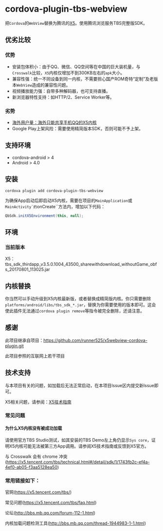 # cordova-plugin-tbs-webview

把``Cordova``的``WebView``替换为腾讯的[X5](http://x5.tencent.com/)。使用腾讯浏览服务TBS完整版SDK。

## 优劣比较

### 优势
- 安装包体积小：由于QQ、微信、QQ空间等在中国的巨大装机量，与``Crosswalk``比较，``X5``内核仅增加不到300KB左右的``apk``大小。
- 兼容性强：统一不同设备到同一内核，不需要担心国产ROM奇特“定制”及老版本``WebView``造成的兼容性问题。
- 视频播放能力强：自带多种解码器，也可支持直播。
- 新浏览器特性支持：如HTTP/2、Service Worker等。

### 劣势
- [海外用户量：海外只能共享手机QQ的X5内核](http://x5.tencent.com/tbs/technical.html#/detail/sdk/1/14e9f3f4-ed64-4330-8e31-25d1f1a68cf7)
- Google Play上架风险：需要使用精简版本SDK，否则可能不予上架。

## 支持环境

- cordova-android > 4
- Android > 4.0

## 安装

``cordova plugin add cordova-plugin-tbs-webview``

为确保App启动后即启动X5内核，需要在项目的``MainApplication``或``MainActivity`的``onCreate``方法内，增加以下代码：

```java
QbSdk.initX5Environment(this, null);
```

## 环境

### 当前版本

X5：tbs_sdk_thirdapp_v3.5.0.1004_43500_sharewithdownload_withoutGame_obfs_20170801_113025.jar

## 内核替换

你当然可以手动升级到X5内核最新版，或者替换成精简版内核。你只需要删除``platforms/android/libs/tbs_sdk_*.jar``，替换为你需要使用的版本即可。这会使此插件无法通过``cordova plugin remove``等指令被完全删除，还请注意。


## 感谢

此项目继承自项目：https://github.com/runner525/x5webview-cordova-plugin.git

此项目参照的互联网上若干项目

## 技术支持

与本项目有关的问题，如加载后无法正常启动，在本项目Issue区内提交新Issue即可。

X5相关问题，请参阅：[X5技术指南](http://x5.tencent.com/tbs/guide.html)

### 常见问题

#### 为什么X5内核没有被成功加载

请使用官方TBS Studio测试，如其安装的TBS Demo左上角仍显示``Sys core``，证明X5内核可能无法被第三方App调用。请参阅X5技术指南或反馈到X5官方。

与 Crosswalk 会有 chrome 冲突(https://x5.tencent.com/tbs/technical.html#/detail/sdk/1/1743fb2c-ef4a-4ef0-ab05-f3aa5128ea50)

### 常用链接如下：

官网(https://x5.tencent.com/tbs/)

常见问题(https://x5.tencent.com/tbs/faq.html)

论坛(http://bbs.mb.qq.com/forum-112-1.html)

内核加载问题检测工具(http://bbs.mb.qq.com/thread-1944983-1-1.html)

